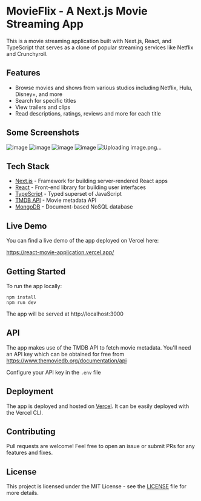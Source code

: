 
# MovieFlix - A Next.js Movie Streaming App

This is a movie streaming application built with Next.js, React, and TypeScript that serves as a clone of popular streaming services like Netflix and Crunchyroll. 

## Features

- Browse movies and shows from various studios including Netflix, Hulu, Disney+, and more
- Search for specific titles 
- View trailers and clips
- Read descriptions, ratings, reviews and more for each title

## Some Screenshots
![image](https://github.com/divitcr7/MoviFlix-Watch-Anything/assets/67183559/d17dde38-260a-4d23-b228-ba68556cf856)
![image](https://github.com/divitcr7/MoviFlix-Watch-Anything/assets/67183559/547914d1-0a29-4892-ac3f-7c5741ba1846)
![image](https://github.com/divitcr7/MoviFlix-Watch-Anything/assets/67183559/4b23f357-7f48-4cea-86db-b7af8645abe2)
![image](https://github.com/divitcr7/MoviFlix-Watch-Anything/assets/67183559/c84d3d9e-13fc-48c9-9c8e-6409876bf613)
![Uploading image.png…]()


## Tech Stack

- [Next.js](https://nextjs.org/) - Framework for building server-rendered React apps
- [React](https://reactjs.org/) - Front-end library for building user interfaces
- [TypeScript](https://www.typescriptlang.org/) - Typed superset of JavaScript
- [TMDB API](https://www.themoviedb.org/documentation/api) - Movie metadata API
- [MongoDB](https://www.mongodb.com/) - Document-based NoSQL database

## Live Demo

You can find a live demo of the app deployed on Vercel here:

https://react-movie-application.vercel.app/

## Getting Started

To run the app locally:

```
npm install
npm run dev
```

The app will be served at http://localhost:3000

## API

The app makes use of the TMDB API to fetch movie metadata. You'll need an API key which can be obtained for free from https://www.themoviedb.org/documentation/api

Configure your API key in the `.env` file

## Deployment

The app is deployed and hosted on [Vercel](http://vercel.com). It can be easily deployed with the Vercel CLI.

## Contributing

Pull requests are welcome! Feel free to open an issue or submit PRs for any features and fixes.

## License

This project is licensed under the MIT License - see the [LICENSE](LICENSE) file for more details.
